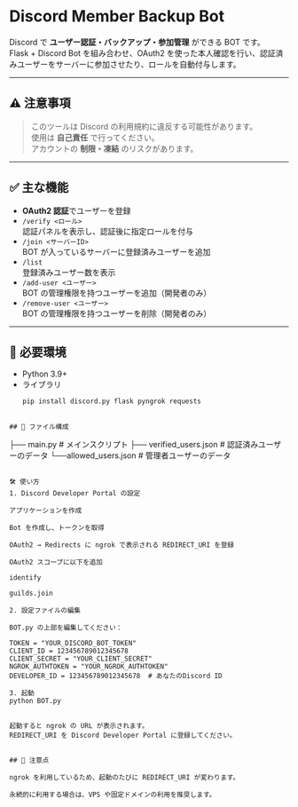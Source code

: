 # Discord Member Backup Bot

Discord で **ユーザー認証・バックアップ・参加管理** ができる BOT です。  
Flask + Discord Bot を組み合わせ、OAuth2 を使った本人確認を行い、認証済みユーザーをサーバーに参加させたり、ロールを自動付与します。  

---

## ⚠️ 注意事項

> このツールは Discord の利用規約に違反する可能性があります。  
> 使用は **自己責任** で行ってください。  
> アカウントの **制限・凍結** のリスクがあります。  

---

## ✅ 主な機能

- **OAuth2 認証**でユーザーを登録
- `/verify <ロール>`  
  認証パネルを表示し、認証後に指定ロールを付与
- `/join <サーバーID>`  
  BOT が入っているサーバーに登録済みユーザーを追加
- `/list`  
  登録済みユーザー数を表示
- `/add-user <ユーザー>`  
  BOT の管理権限を持つユーザーを追加（開発者のみ）
- `/remove-user <ユーザー>`  
  BOT の管理権限を持つユーザーを削除（開発者のみ）

---

## 🧾 必要環境

- Python 3.9+
- ライブラリ  
  ```bash
  pip install discord.py flask pyngrok requests
 ```

## 📂 ファイル構成
```
├── main.py                # メインスクリプト
├── verified_users.json    # 認証済みユーザーのデータ
└──allowed_users.json      # 管理者ユーザーのデータ
```

🛠️ 使い方
1. Discord Developer Portal の設定

アプリケーションを作成

Bot を作成し、トークンを取得

OAuth2 → Redirects に ngrok で表示される REDIRECT_URI を登録

OAuth2 スコープに以下を追加

identify

guilds.join

2. 設定ファイルの編集

BOT.py の上部を編集してください：

TOKEN = "YOUR_DISCORD_BOT_TOKEN"
CLIENT_ID = 123456789012345678
CLIENT_SECRET = "YOUR_CLIENT_SECRET"
NGROK_AUTHTOKEN = "YOUR_NGROK_AUTHTOKEN"
DEVELOPER_ID = 123456789012345678  # あなたのDiscord ID

3. 起動
python BOT.py


起動すると ngrok の URL が表示されます。
REDIRECT_URI を Discord Developer Portal に登録してください。


## 🚀 注意点

ngrok を利用しているため、起動のたびに REDIRECT_URI が変わります。

永続的に利用する場合は、VPS や固定ドメインの利用を推奨します。
